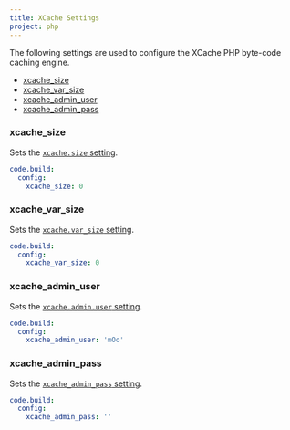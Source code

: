 ```yaml
---
title: XCache Settings
project: php
---
```


The following settings are used to configure the XCache PHP byte-code caching engine.

- [xcache_size](#xcache_size)
- [xcache\_var\_size](#xcache_var_size)
- [xcache\_admin\_user](#xcache_admin_user)
- [xcache\_admin\_pass](#xcache_admin_pass)

### xcache_size
Sets the [`xcache.size` setting](http://xcache.lighttpd.net/wiki/XcacheIni#XCacheCacher).

```yaml
code.build:
  config:
    xcache_size: 0
```

### xcache\_var\_size
Sets the [`xcache.var_size` setting](http://xcache.lighttpd.net/wiki/XcacheIni#XCacheCacher).

```yaml
code.build:
  config:
    xcache_var_size: 0
```

### xcache\_admin\_user
Sets the [`xcache.admin.user` setting](http://xcache.lighttpd.net/wiki/XcacheIni#XCacheAdministration).

```yaml
code.build:
  config:
    xcache_admin_user: 'mOo'
```

### xcache\_admin\_pass
Sets the [`xcache_admin_pass` setting](http://xcache.lighttpd.net/wiki/XcacheIni#XCacheAdministration).

```yaml
code.build:
  config:
    xcache_admin_pass: ''
```
